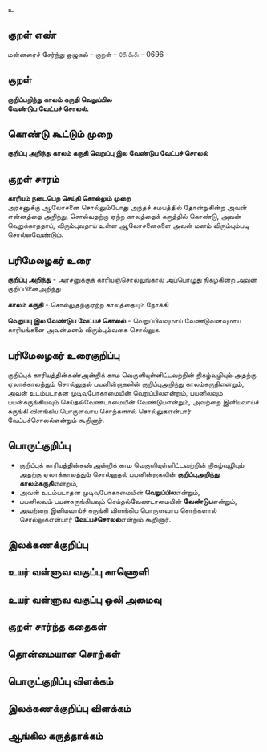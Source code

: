 உ

## குறள் எண் 

மன்னரைச் சேர்ந்து ஒழுகல் – குறள் – ௦௬௯௬ - 0696  

## குறள் 

**குறிப்பறிந்து காலம் கருதி வெறுப்பில  
வேண்டுப வேட்பச் சொலல்.**  

## கொண்டு கூட்டும் முறை

**குறிப்பு அறிந்து காலம் கருதி வெறுப்பு இல வேண்டுப வேட்பச் சொலல்** 

## குறள் சாரம் 

**காரியம் நடைபெற செய்தி சொல்லும் முறை**  
அரசனுக்கு ஆலோசனை சொல்லும்போது அந்தச் சமயத்தில் தோன்றுகின்ற அவன் என்னத்தை அறிந்து, சொல்வதற்கு ஏற்ற காலத்தைக் கருத்தில் கொண்டு, அவன் வெறுக்காததாய், விரும்புவதாய் உள்ள ஆலோசனைகளை அவன் மனம் விரும்பும்படி சொல்லவேண்டும்.  

## பரிமேலழகர் உரை

**குறிப்பு அறிந்து** - அரசனுக்குக் காரியஞ்சொல்லுங்கால் அப்பொழுது நிகழ்கின்ற அவன் குறிப்பினைஅறிந்து  

**காலம் கருதி** - சொல்லுதற்குஏற்ற காலத்தையும் நோக்கி  

**வெறுப்பு இல வேண்டுப வேட்பச் சொலல்** - வெறுப்பிலவுமாய் வேண்டுவனவுமாய காரியங்களை அவன்மனம் விரும்பும்வகை சொல்லுக.  

## பரிமேலழகர் உரைகுறிப்பு   

குறிப்புக் காரியத்தின்கண்அன்றிக் காம வெகுளியுள்ளிட்டவற்றின் நிகழ்வுழியும் அதற்கு ஏலாக்காலத்தும் சொல்லுதல் பயனின்றாகலின் குறிப்புஅறிந்து காலம்கருதிஎன்றும், அவன் உடம்படாதன முடிவுபோகாமையின் வெறுப்பிலஎன்றும், பயனிலவும் பயன்சுருங்கியவும் செய்தல்வேணடாமையின் வேண்டுபஎன்றும், அவற்றை இனியவாய்ச் சுருங்கி விளங்கிய பொருளவாய சொற்களால் சொல்லுகஎன்பார் வேட்பச்சொலல்என்றும் கூறினார்.   

## பொருட்குறிப்பு 

* குறிப்புக் காரியத்தின்கண்அன்றிக் காம வெகுளியுள்ளிட்டவற்றின் நிகழ்வுழியும் அதற்கு ஏலாக்காலத்தும் சொல்லுதல் பயனின்றாகலின் **குறிப்புஅறிந்து காலம்கருதி**என்றும்,   
* அவன் உடம்படாதன முடிவுபோகாமையின் **வெறுப்பில**என்றும்,   
* பயனிலவும் பயன்சுருங்கியவும் செய்தல்வேணடாமையின் **வேண்டுப**என்றும்,  
* அவற்றை இனியவாய்ச் சுருங்கி விளங்கிய பொருளவாய சொற்களால் சொல்லுகஎன்பார் **வேட்பச்சொலல்**என்றும் கூறினார்.     

## இலக்கணக்குறிப்பு  


## உயர் வள்ளுவ வகுப்பு காணொளி


## உயர் வள்ளுவ வகுப்பு ஒலி அமைவு 

 
## குறள் சார்ந்த கதைகள் 


## தொன்மையான சொற்கள்


## பொருட்குறிப்பு விளக்கம்


## இலக்கணக்குறிப்பு விளக்கம்


## ஆங்கில கருத்தாக்கம் 


